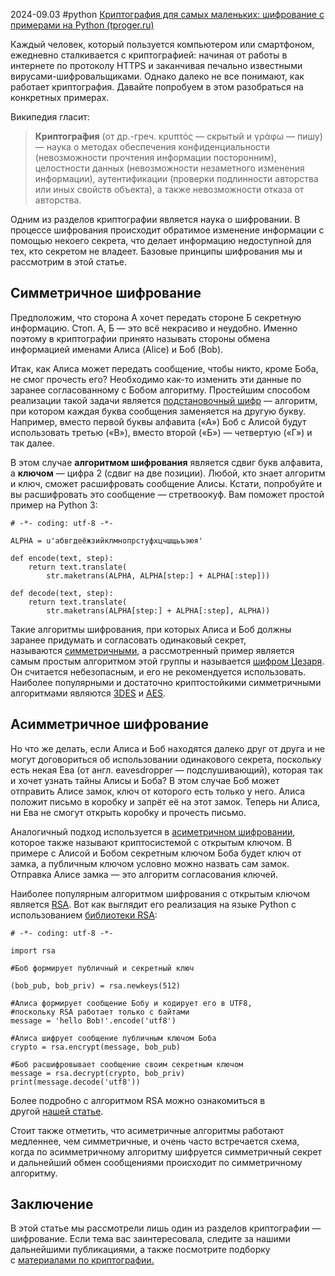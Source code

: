 2024-09.03
#python 
[Криптография для самых маленьких: шифрование с примерами на Python (tproger.ru)](https://tproger.ru/articles/cryptography-encryption?ysclid=lzb8m4u5kq878092945)


Каждый человек, который пользуется компьютером или смартфоном, ежедневно сталкивается с криптографией: начиная от работы в интернете по протоколу HTTPS и заканчивая печально известными вирусами-шифровальщиками. Однако далеко не все понимают, как работает криптография. Давайте попробуем в этом разобраться на конкретных примерах.

Википедия гласит:

> **Криптогра́фия** (от др.-греч. κρυπτός — скрытый и γράφω — пишу) — наука о методах обеспечения конфиденциальности (невозможности прочтения информации посторонним), целостности данных (невозможности незаметного изменения информации), аутентификации (проверки подлинности авторства или иных свойств объекта), а также невозможности отказа от авторства.

Одним из разделов криптографии является наука о шифровании. В процессе шифрования происходит обратимое изменение информации с помощью некоего секрета, что делает информацию недоступной для тех, кто секретом не владеет. Базовые принципы шифрования мы и рассмотрим в этой статье.

## Симметричное шифрование

Предположим, что сторона А хочет передать стороне Б секретную информацию. Стоп. А, Б — это всё некрасиво и неудобно. Именно поэтому в криптографии принято называть стороны обмена информацией именами Алиса (Alice) и Боб (Bob).

Итак, как Алиса может передать сообщение, чтобы никто, кроме Боба, не смог прочесть его? Необходимо как-то изменить эти данные по заранее согласованному с Бобом алгоритму. Простейшим способом реализации такой задачи является [подстановочный шифр](https://ru.wikipedia.org/w/index.php?title=%D0%A8%D0%B8%D1%84%D1%80_%D0%BF%D0%BE%D0%B4%D1%81%D1%82%D0%B0%D0%BD%D0%BE%D0%B2%D0%BA%D0%B8&stable=1) — алгоритм, при котором каждая буква сообщения заменяется на другую букву. Например, вместо первой буквы алфавита («А») Боб c Алисой будут использовать третью («В»), вместо второй («Б») — четвертую («Г») и так далее.

В этом случае **алгоритмом шифрования** является сдвиг букв алфавита, а **ключом** — цифра 2 (сдвиг на две позиции). Любой, кто знает алгоритм и ключ, сможет расшифровать сообщение Алисы. Кстати, попробуйте и вы расшифровать это сообщение — стретвоокуф. Вам поможет простой пример на Python 3:

```
# -*- coding: utf-8 -*-

ALPHA = u'абвгдеёжзийклмнопрстуфхцчшщьъэюя'
 
def encode(text, step):
    return text.translate(
        str.maketrans(ALPHA, ALPHA[step:] + ALPHA[:step]))
 
def decode(text, step):
    return text.translate(
        str.maketrans(ALPHA[step:] + ALPHA[:step], ALPHA))
```

Такие алгоритмы шифрования, при которых Алиса и Боб должны заранее придумать и согласовать одинаковый секрет, называются [симметричными](https://ru.wikipedia.org/w/index.php?title=%D0%A1%D0%B8%D0%BC%D0%BC%D0%B5%D1%82%D1%80%D0%B8%D1%87%D0%BD%D1%8B%D0%B5_%D0%BA%D1%80%D0%B8%D0%BF%D1%82%D0%BE%D1%81%D0%B8%D1%81%D1%82%D0%B5%D0%BC%D1%8B&stable=1), а рассмотренный пример является самым простым алгоритмом этой группы и называется [шифром Цезаря](https://tproger.ru/translations/10-codes-and-ciphers/#caesar_cipher). Он считается небезопасным, и его не рекомендуется использовать. Наиболее популярными и достаточно криптостойкими симметричными алгоритмами являются [3DES](https://ru.wikipedia.org/w/index.php?title=Triple_DES&stable=1) и [AES](https://ru.wikipedia.org/w/index.php?title=Advanced_Encryption_Standard&stable=1).

## Асимметричное шифрование

Но что же делать, если Алиса и Боб находятся далеко друг от друга и не могут договориться об использовании одинакового секрета, поскольку есть некая Ева (от англ. eavesdropper — подслушивающий), которая так и хочет узнать тайны Алисы и Боба? В этом случае Боб может отправить Алисе замок, ключ от которого есть только у него. Алиса положит письмо в коробку и запрёт её на этот замок. Теперь ни Алиса, ни Ева не смогут открыть коробку и прочесть письмо.

Аналогичный подход используется в [асиметричном шифровании](https://tproger.ru/translations/10-codes-and-ciphers/#public_key_encryption), которое также называют криптосистемой с открытым ключом. В примере с Алисой и Бобом секретным ключом Боба будет ключ от замка, а публичным ключом условно можно назвать сам замок. Отправка Алисе замка — это алгоритм согласования ключей.

Наиболее популярным алгоритмом шифрования с открытым ключом является [RSA](https://ru.wikipedia.org/wiki/RSA). Вот как выглядит его реализация на языке Python с использованием [библиотеки RSA](https://pypi.python.org/pypi/rsa):

```
# -*- coding: utf-8 -*-
  
import rsa

#Боб формирует публичный и секретный ключ

(bob_pub, bob_priv) = rsa.newkeys(512)

#Алиса формирует сообщение Бобу и кодирует его в UTF8, 
#поскольку RSA работает только с байтами
message = 'hello Bob!'.encode('utf8')

#Алиса шифрует сообщение публичным ключом Боба
crypto = rsa.encrypt(message, bob_pub)

#Боб расшифровывает сообщение своим секретным ключом
message = rsa.decrypt(crypto, bob_priv)
print(message.decode('utf8'))
```

Более подробно с алгоритмом RSA можно ознакомиться в другой [нашей статье](https://tproger.ru/problems/rsa).

Стоит также отметить, что асиметричные алгоритмы работают медленнее, чем симметричные, и очень часто встречается схема, когда по асимметричному алгоритму шифруется симметричный секрет и дальнейший обмен сообщениями происходит по симметричному алгоритму.

## Заключение

В этой статье мы рассмотрели лишь один из разделов криптографии — шифрование. Если тема вас заинтересовала, следите за нашими дальнейшими публикациями, а также посмотрите подборку с [материалами по криптографии.](https://tproger.ru/digest/learning-crypto)

